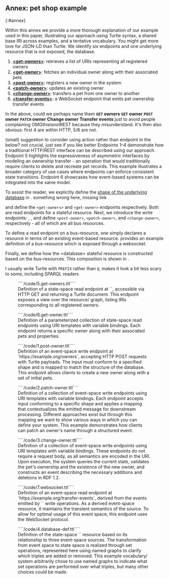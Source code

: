## Annex: pet shop example
{:#annex}

Within this annex we provide a more thorough explanation of our example used in this paper, illustrating our approach
using Turtle syntax, a shared base IRI across examples, and a tentative vocabulary.
<span class="comment" data-author="RV">You might get more love for JSON-LD than Turtle.</span>
We identify six endpoints and one underlying resource that is not exposed, the database.

1. [**\<get-owners\>**](#5.get-owners): retrieves a list of URIs representing all registered owners
2. [**\<get-owner\>**](#6.get-owner): fetches an individual owner along with their associated pets
3. [**\<post-owner\>**](#1.post-owner): registers a new owner in the system
4. [**\<patch-owner\>**](#2.patch-owner): updates an existing owner
5. [**\<change-owner\>**](#3.change-owner): transfers a pet from one owner to another
6. [**\<transfer-events\>**](#7.websocket): a WebSocket endpoint that emits pet ownership transfer events

<span class="comment" data-author="RV">In the above, could we perhaps name them
**`GET` owners**
**`GET` owner**
**`POST` owner**
**`PATCH` owner**
**Change owner**
**Transfer events**
just to avoid people complaining OMGthisisnotREST because they misunderstand.
It's then also obvious: first 4 are within HTTP, 5/6 are not.
</span>

<span class="comment" data-author="RV">(small) suggestion to consider using action rather than endpoint in the below? not crucial, just see if you like better</span>
Endpoints 1–4 demonstrate how a traditional HTTP/REST interface can be described using our approach.
Endpoint 5 highlights the expressiveness of asymmetric interfaces by modeling an ownership transfer -
an operation that would traditionally require clients to delete and recreate pet records.
This example illustrates a broader category of use cases where endpoints can enforce consistent state transitions.
Endpoint 6 showcases how event-based systems can be integrated into the same model.

To assist the reader, we explicitly define the [shape of the underlying database](https://rdfshape.weso.es/link/17478219300) in [](#0.database-shape).
<span class="comment" data-author="RV">something wrong here, missing link</span>

[](#5.get-owners) and [](#6.get-owner) define the `<get-owners>` and `<get-owner>` endpoints respectively.
Both are read endpoints for a stateful resource.
Next, we introduce the write endpoints:
[](#1.post-owner), [](#2.patch-owner), and [](#3.change-owner) define `<post-owner>`, `<patch-owner>`, and `<change-owner>`, respectively -
all of which are all bus resources.

To define a read endpoint on a bus-resource, one simply declares a resource in terms of an existing event-based resource.
[](#7.websocket) provides an example definition of a bus-resource which is exposed through a websocket.

Finally, we define how the \<database\> stateful resource is constructed based on the bus-resources.
This composition is shown in [](#4.database-def).

<span class="comment" data-author="RV">I usually write Turtle with `PREFIX` rather than `@`, makes it look a bit less scary to some, including SPARQL readers</span>
<figure id="5.get-owners" class="listing">
````/code/5.get-owners.ttl````
<figcaption markdown="block">
Definition of a state-space read endpoint at `<http://example.org/owners>`, accessible via HTTP GET and returning a Turtle document.
This endpoint exposes a view over the <database> resource/ graph, listing IRIs corresponding to all registered owners.
</figcaption>
</figure>

<figure id="6.get-owner" class="listing">
````/code/6.get-owner.ttl````
<figcaption markdown="block">
Definition of a parameterized collection of state-space read endpoints using URI templates with variable bindings.
Each endpoint returns a specific owner along with their associated pets and properties.
</figcaption>
</figure>


<figure id="1.post-owner" class="listing">
````/code/1.post-owner.ttl````
<figcaption markdown="block">
Definition of an event-space write endpoint at `https://example.org/owners`,
accepting HTTP POST requests with Turtle payloads.
The input must conform to a specified shape and is mapped to match the structure of the database.
This endpoint allows clients to create a new owner along with a set of initial pets.
</figcaption>
</figure>

<figure id="2.patch-owner" class="listing">
````/code/2.patch-owner.ttl````
<figcaption markdown="block">
Definition of a collection of event-space write endpoints using URI templates with variable bindings.
Each endpoint accepts input conforming to a specific shape and applies a mapping that contextualizes the emitted message for downstream processing.
Different approaches exist but through this mapping we want to show various ways in which you can define your system.
This example demonstrates how clients can patch an owner's name through a structured event.
</figcaption>
</figure>

<figure id="3.change-owner" class="listing">
````/code/3.change-owner.ttl````
<figcaption markdown="block">
Definition of a collection of event-space write endpoints using URI templates with variable bindings.
These endpoints do not require a request body, as all semantics are encoded in the URI.
Upon execution, the system queries the current state, validates the pet's ownership and the existence of the new owner,
and constructs an event describing the necessary additions and deletions in RDF 1.2.
</figcaption>
</figure>

<figure id="7.websocket" class="listing">
````/code/7.websocket.ttl````
<figcaption markdown="block">
Definition of an event-space read endpoint at `https://example.org/transfer-events`,
derived from the events emitted by `<change-owner>` write operations.
As a derived event-space resource, it maintains the transient semantics of the source.
To allow for optimal usage of this event space, this endpoint uses the WebSocket protocol.
</figcaption>
</figure>

<figure id="4.database-def" class="listing">
````/code/4.database-def.ttl````
<figcaption markdown="block">
Definition of the state-space `<database>` resource based on its relationship to three event-space sources.
The transformation from event space to state space is realized through set operations,
represented here using named graphs to clarify which triples are added or removed.
This example vocabulary/ system arbitrarily chose to use named graphs to indicate what set operations are performed over what triples,
but many other choices could be made.
</figcaption>
</figure>
